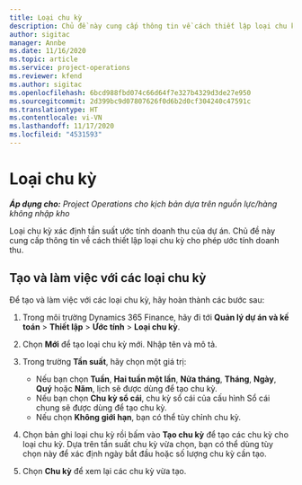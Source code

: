 ```yaml
---
title: Loại chu kỳ
description: Chủ đề này cung cấp thông tin về cách thiết lập loại chu kỳ cho phép ước tính doanh thu.
author: sigitac
manager: Annbe
ms.date: 11/16/2020
ms.topic: article
ms.service: project-operations
ms.reviewer: kfend
ms.author: sigitac
ms.openlocfilehash: 6bcd988fbd074c66d64f7e327b4329d3de27e950
ms.sourcegitcommit: 2d399bc9d07807626f0d6b2d0cf304240c47591c
ms.translationtype: HT
ms.contentlocale: vi-VN
ms.lasthandoff: 11/17/2020
ms.locfileid: "4531593"
---
```

# <a name="period-types"></a>Loại chu kỳ

_**Áp dụng cho:** Project Operations cho kịch bản dựa trên nguồn lực/hàng không nhập kho_

Loại chu kỳ xác định tần suất ước tính doanh thu của dự án. Chủ đề này cung cấp thông tin về cách thiết lập loại chu kỳ cho phép ước tính doanh thu. 

## <a name="create-and-work-with-period-types"></a>Tạo và làm việc với các loại chu kỳ
Để tạo và làm việc với các loại chu kỳ, hãy hoàn thành các bước sau:

1. Trong môi trường Dynamics 365 Finance, hãy đi tới **Quản lý dự án và kế toán** > **Thiết lập** > **Ước tính** > **Loại chu kỳ**.
2. Chọn **Mới** để tạo loại chu kỳ mới. Nhập tên và mô tả.
3. Trong trường **Tần suất**, hãy chọn một giá trị:

    - Nếu bạn chọn **Tuần**, **Hai tuần một lần**, **Nửa tháng**, **Tháng**, **Ngày**, **Quý** hoặc **Năm**, lịch sẽ được dùng để tạo chu kỳ. 
    - Nếu bạn chọn **Chu kỳ sổ cái**, chu kỳ sổ cái của cấu hình Sổ cái chung sẽ được dùng để tạo chu kỳ.
    - Nếu chọn **Không giới hạn**, bạn có thể tùy chỉnh chu kỳ.
4. Chọn bản ghi loại chu kỳ rồi bấm vào **Tạo chu kỳ** để tạo các chu kỳ cho loại chu kỳ. Dựa trên tần suất chu kỳ vừa chọn, bạn có thể dùng tùy chọn này để xác định ngày bắt đầu hoặc số lượng chu kỳ cần tạo.
5. Chọn **Chu kỳ** để xem lại các chu kỳ vừa tạo.

